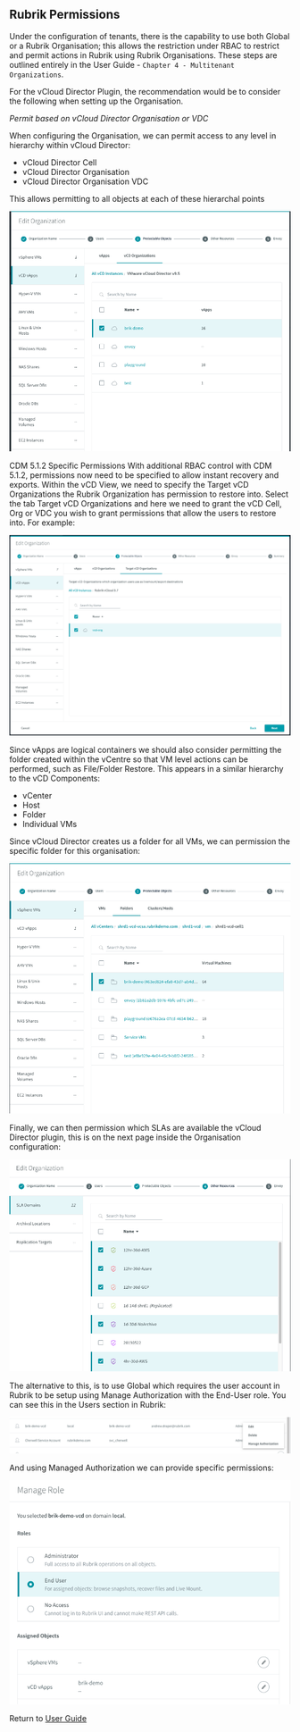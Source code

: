 ## Rubrik Permissions

Under the configuration of tenants, there is the capability to use both Global or a Rubrik Organisation; this allows the restriction under RBAC to restrict and permit actions in Rubrik using Rubrik Organisations. These steps are outlined entirely in the User Guide - `Chapter 4 - Multitenant Organizations`. 

For the vCloud Director Plugin, the recommendation would be to consider the following when setting up the Organisation.

*Permit based on vCloud Director Organisation or VDC*

When configuring the Organisation, we can permit access to any level in hierarchy within vCloud Director:

* vCloud Director Cell
* vCloud Director Organisation
* vCloud Director Organisation VDC

This allows permitting to all objects at each of these hierarchal points

![alt-text](../img/img16.png)

CDM 5.1.2 Specific Permissions
With additional RBAC control with CDM 5.1.2, permissions now need to be specified to allow instant recovery and exports.
Within the vCD View, we need to specify the Target vCD Organizations the Rubrik Organization has permission to restore into. Select the tab Target vCD Organizations and here we need to grant the vCD Cell, Org or VDC you wish to grant permissions that allow the users to restore into. For example:

![alt-text](../img/img51.png)

Since vApps are logical containers we should also consider permitting the folder created within the vCentre so that VM level actions can be performed, such as File/Folder Restore. This appears in a similar hierarchy to the vCD Components:

* vCenter
* Host
* Folder
* Individual VMs

Since vCloud Director creates us a folder for all VMs, we can permission the specific folder for this organisation:

![alt-text](../img/img17.png)

Finally, we can then permission which SLAs are available the vCloud Director plugin, this is on the next page inside the Organisation configuration:

![alt-text](../img/img18.png)

The alternative to this, is to use Global which requires the user account in Rubrik to be setup using Manage Authorization with the End-User role. You can see this in the Users section in Rubrik:

![alt-text](../img/img19.png)

And using Managed Authorization we can provide specific permissions:

![alt-text](../img/img20.png)

Return to [User Guide](../user-guide.md)
